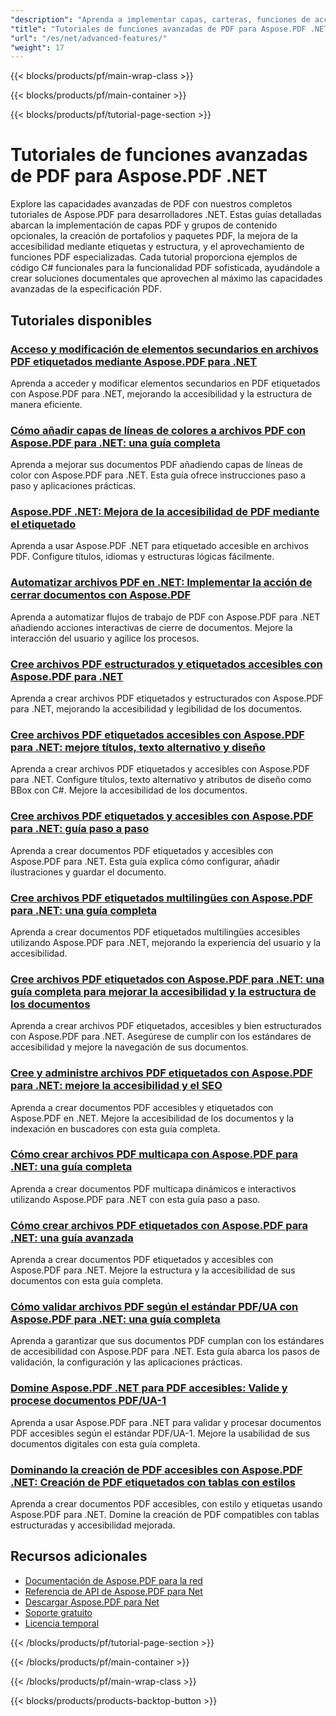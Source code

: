 ```yaml
---
"description": "Aprenda a implementar capas, carteras, funciones de accesibilidad y funcionalidades avanzadas de PDF con estos tutoriales de Aspose.PDF .NET."
"title": "Tutoriales de funciones avanzadas de PDF para Aspose.PDF .NET"
"url": "/es/net/advanced-features/"
"weight": 17
---
```


{{< blocks/products/pf/main-wrap-class >}}

{{< blocks/products/pf/main-container >}}

{{< blocks/products/pf/tutorial-page-section >}}

# Tutoriales de funciones avanzadas de PDF para Aspose.PDF .NET

Explore las capacidades avanzadas de PDF con nuestros completos tutoriales de Aspose.PDF para desarrolladores .NET. Estas guías detalladas abarcan la implementación de capas PDF y grupos de contenido opcionales, la creación de portafolios y paquetes PDF, la mejora de la accesibilidad mediante etiquetas y estructura, y el aprovechamiento de funciones PDF especializadas. Cada tutorial proporciona ejemplos de código C# funcionales para la funcionalidad PDF sofisticada, ayudándole a crear soluciones documentales que aprovechen al máximo las capacidades avanzadas de la especificación PDF.

## Tutoriales disponibles

### [Acceso y modificación de elementos secundarios en archivos PDF etiquetados mediante Aspose.PDF para .NET](./access-child-elements-tagged-pdfs-aspose-pdf/)
Aprenda a acceder y modificar elementos secundarios en PDF etiquetados con Aspose.PDF para .NET, mejorando la accesibilidad y la estructura de manera eficiente.

### [Cómo añadir capas de líneas de colores a archivos PDF con Aspose.PDF para .NET: una guía completa](./add-colored-lines-pdfs-using-aspose-pdf-net/)
Aprenda a mejorar sus documentos PDF añadiendo capas de líneas de color con Aspose.PDF para .NET. Esta guía ofrece instrucciones paso a paso y aplicaciones prácticas.

### [Aspose.PDF .NET: Mejora de la accesibilidad de PDF mediante el etiquetado](./aspose-pdf-net-accessible-tagging-guide/)
Aprenda a usar Aspose.PDF .NET para etiquetado accesible en archivos PDF. Configure títulos, idiomas y estructuras lógicas fácilmente.

### [Automatizar archivos PDF en .NET: Implementar la acción de cerrar documentos con Aspose.PDF](./automate-pdfs-document-close-action-net/)
Aprenda a automatizar flujos de trabajo de PDF con Aspose.PDF para .NET añadiendo acciones interactivas de cierre de documentos. Mejore la interacción del usuario y agilice los procesos.

### [Cree archivos PDF estructurados y etiquetados accesibles con Aspose.PDF para .NET](./create-structured-tagged-pdfs-aspose-pdf-net/)
Aprenda a crear archivos PDF etiquetados y estructurados con Aspose.PDF para .NET, mejorando la accesibilidad y legibilidad de los documentos.

### [Cree archivos PDF etiquetados accesibles con Aspose.PDF para .NET: mejore títulos, texto alternativo y diseño](./enhanced-tagged-pdfs-aspose-pdf-dot-net/)
Aprenda a crear archivos PDF etiquetados y accesibles con Aspose.PDF para .NET. Configure títulos, texto alternativo y atributos de diseño como BBox con C#. Mejore la accesibilidad de los documentos.

### [Cree archivos PDF etiquetados y accesibles con Aspose.PDF para .NET: guía paso a paso](./create-tagged-pdfs-aspose-pdf-dotnet/)
Aprenda a crear documentos PDF etiquetados y accesibles con Aspose.PDF para .NET. Esta guía explica cómo configurar, añadir ilustraciones y guardar el documento.

### [Cree archivos PDF etiquetados multilingües con Aspose.PDF para .NET: una guía completa](./create-multilingual-tagged-pdfs-aspose-pdf-net/)
Aprenda a crear documentos PDF etiquetados multilingües accesibles utilizando Aspose.PDF para .NET, mejorando la experiencia del usuario y la accesibilidad.

### [Cree archivos PDF etiquetados con Aspose.PDF para .NET: una guía completa para mejorar la accesibilidad y la estructura de los documentos](./create-tagged-pdfs-aspose-pdf-net/)
Aprenda a crear archivos PDF etiquetados, accesibles y bien estructurados con Aspose.PDF para .NET. Asegúrese de cumplir con los estándares de accesibilidad y mejore la navegación de sus documentos.

### [Cree y administre archivos PDF etiquetados con Aspose.PDF para .NET: mejore la accesibilidad y el SEO](./create-manage-tagged-pdfs-aspose-pdf-dotnet/)
Aprenda a crear documentos PDF accesibles y etiquetados con Aspose.PDF en .NET. Mejore la accesibilidad de los documentos y la indexación en buscadores con esta guía completa.

### [Cómo crear archivos PDF multicapa con Aspose.PDF para .NET: una guía completa](./create-multi-layer-pdfs-aspose-pdf-dotnet/)
Aprenda a crear documentos PDF multicapa dinámicos e interactivos utilizando Aspose.PDF para .NET con esta guía paso a paso.

### [Cómo crear archivos PDF etiquetados con Aspose.PDF para .NET: una guía avanzada](./creating-tagged-pdfs-aspose-pdf-dotnet/)
Aprenda a crear documentos PDF etiquetados y accesibles con Aspose.PDF para .NET. Mejore la estructura y la accesibilidad de sus documentos con esta guía completa.

### [Cómo validar archivos PDF según el estándar PDF/UA con Aspose.PDF para .NET: una guía completa](./validate-pdf-ua-standard-aspose-dotnet/)
Aprenda a garantizar que sus documentos PDF cumplan con los estándares de accesibilidad con Aspose.PDF para .NET. Esta guía abarca los pasos de validación, la configuración y las aplicaciones prácticas.

### [Domine Aspose.PDF .NET para PDF accesibles: Valide y procese documentos PDF/UA-1](./mastering-aspose-pdf-net-accessible-pdfs/)
Aprenda a usar Aspose.PDF para .NET para validar y procesar documentos PDF accesibles según el estándar PDF/UA-1. Mejore la usabilidad de sus documentos digitales con esta guía completa.

### [Dominando la creación de PDF accesibles con Aspose.PDF .NET: Creación de PDF etiquetados con tablas con estilos](./aspose-pdf-net-tagged-pdfs-styled-tables/)
Aprenda a crear documentos PDF accesibles, con estilo y etiquetas usando Aspose.PDF para .NET. Domine la creación de PDF compatibles con tablas estructuradas y accesibilidad mejorada.

## Recursos adicionales

- [Documentación de Aspose.PDF para la red](https://docs.aspose.com/pdf/net/)
- [Referencia de API de Aspose.PDF para Net](https://reference.aspose.com/pdf/net/)
- [Descargar Aspose.PDF para Net](https://releases.aspose.com/pdf/net/)
- [Soporte gratuito](https://forum.aspose.com/)
- [Licencia temporal](https://purchase.aspose.com/temporary-license/)

{{< /blocks/products/pf/tutorial-page-section >}}

{{< /blocks/products/pf/main-container >}}

{{< /blocks/products/pf/main-wrap-class >}}

{{< blocks/products/products-backtop-button >}}